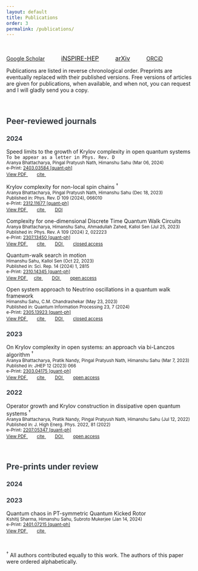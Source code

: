 ```yaml
---
layout: default
title: Publications
order: 3
permalink: /publications/
---
```


&nbsp;

<a href="https://scholar.google.com/citations?user=o3SoQjUAAAAJ&hl=en" style="font-size: 16x;"> <i class="ai ai-google-scholar"></i> Google Scholar</a> &nbsp; &nbsp; &nbsp; &nbsp; &nbsp; <a href="https://inspirehep.net/authors/2619981?ui-citation-summary=true" style="font-size: 16px;"> <i class="ai ai-inspire"></i> iNSPIRE-HEP</a> &nbsp; &nbsp; &nbsp; &nbsp; &nbsp; <a href="https://arxiv.org/search/?query=Himanshu+Sahu&searchtype=author&source=header" style="font-size: 16px;"> <i class="ai ai-arxiv"></i>arXiv</a> &nbsp; &nbsp; &nbsp; &nbsp; &nbsp; <a href = "https://orcid.org/0000-0002-9522-6592" style="font-size: 16x;"> <i class="ai ai-orcid"></i> ORCiD </a>

Publications are listed in reverse chronological order. Preprints are eventually replaced with their published versions. Free versions of articles are given for publications, when available, and when not, you can request and I will gladly send you a copy.

&nbsp;

<h2 style="color: #343A40;">Peer-reviewed journals</h2>

<h3 id="2024" style="color: #343A40;">2024</h3>

Speed limits to the growth of Krylov complexity in open quantum systems `To be appear as a letter in Phys. Rev. D`<br>
<small>Aranya Bhattacharya, Pingal Pratyush Nath, Himanshu Sahu (Mar 06, 2024)<br>
e-Print: <a href="https://arxiv.org/abs/2403.03584">2403.03584 [quant-ph]</a> </small> <br>
<a href="https://arxiv.org/pdf/2403.03584.pdf" target="_blank" rel="noopener noreferrer">
<i class="fa-solid fa-file-pdf"></i> <small>View PDF</small>
</a> &nbsp; &nbsp; &nbsp;
<a href="/Manoline-git.github.io/bib/Bhattacharya2024uxx.txt" target="_blank" rel="noopener noreferrer">
<i class="fa-solid fa-quote-left"></i> <small>cite</small>
</a> &nbsp; &nbsp; &nbsp;

Krylov complexity for non-local spin chains <sup>&dagger;</sup><br>
<small>Aranya Bhattacharya, Pingal Pratyush Nath, Himanshu Sahu (Dec 18, 2023)<br>
Published in: Phys. Rev. D 109 (2024), 066010 <br>
e-Print: <a href="https://arxiv.org/abs/2312.11677">2312.11677 [quant-ph]</a> </small> <br>
<a href="https://arxiv.org/pdf/2312.11677.pdf" target="_blank" rel="noopener noreferrer">
<i class="fa-solid fa-file-pdf"></i> <small>View PDF</small>
</a> &nbsp; &nbsp; &nbsp;
<a href="/Manoline-git.github.io/bib/Bhattacharya2023xjx.txt" target="_blank" rel="noopener noreferrer">
<i class="fa-solid fa-quote-left"></i> <small>cite</small>
</a> &nbsp; &nbsp; &nbsp;
<a href="https://doi.org/10.1103/PhysRevD.109.066010" target="_blank" rel="noopener noreferrer">
<i class="ai ai-doi"></i> <small>DOI</small>
</a>

Complexity for one-dimensional Discrete Time Quantum Walk Circuits <br>
<small>Aranya Bhattacharya, Himanshu Sahu, Ahmadullah Zahed, Kallol Sen (Jul 25, 2023) <br>
Published in: Phys. Rev. A 109 (2024) 2, 022223 <br>
e-Print: <a href="https://arxiv.org/abs/2307.13450">2307.13450 [quant-ph]</a> <br>
</small>
<a href="https://arxiv.org/pdf/2307.13450.pdf" target="_blank" rel="noopener noreferrer">
<i class="fa-solid fa-file-pdf"></i> <small>View PDF</small>
</a> &nbsp; &nbsp; &nbsp;
<a href="/Manoline-git.github.io/bib/Bhattacharya2023syx.txt" target="_blank" rel="noopener noreferrer">
<i class="fa-solid fa-quote-left"></i> <small>cite</small>
</a> &nbsp; &nbsp; &nbsp;
<a href="https://doi.org/10.1103/PhysRevA.109.022223" target="_blank" rel="noopener noreferrer">
<i class="ai ai-doi"></i> <small>DOI</small>
</a> &nbsp; &nbsp; &nbsp;
<a href="https://doi.org/10.1103/PhysRevA.109.022223" target="_blank" rel="noopener noreferrer">
<i class="ai ai-closed-access"></i> <small>closed access</small>
</a>

Quantum-walk search in motion <br>
<small>Himanshu Sahu, Kallol Sen (Oct 22, 2023) <br>
Published in: Sci. Rep. 14 (2024) 1, 2815 <br>
e-Print: <a href="https://arxiv.org/abs/2310.14345">2310.14345 [quant-ph]</a> <br>
</small>
<a href="https://arxiv.org/pdf/2310.14345.pdf" target="_blank" rel="noopener noreferrer">
<i class="fa-solid fa-file-pdf"></i> <small>View PDF</small>
</a> &nbsp; &nbsp;
<a href="/Manoline-git.github.io/bib/Sahu2023sbf.txt" target="_blank" rel="noopener noreferrer">
<i class="fa-solid fa-quote-left"></i> <small>cite</small>
</a> &nbsp; &nbsp; &nbsp;
<a href="https://doi.org/10.1038/s41598-024-51709-0" target="_blank" rel="noopener noreferrer">
<i class="ai ai-doi"></i> <small>DOI</small>
</a> &nbsp; &nbsp; &nbsp;
<a href="https://doi.org/10.1038/s41598-024-51709-0" target="_blank" rel="noopener noreferrer">
<i class="ai ai-open-access"></i> <small>open access</small>
</a>

Open system approach to Neutrino oscillations in a quantum walk framework <br>
<small>Himanshu Sahu, C.M. Chandrashekar (May 23, 2023) <br>
Published in: Quantum Information Processing 23, 7 (2024) <br>
e-Print: <a href="https://arxiv.org/abs/2305.13923">2305.13923 [quant-ph]</a> <br>
</small>
<a href="https://arxiv.org/pdf/2305.13923.pdf" target="_blank" rel="noopener noreferrer">
<i class="fa-solid fa-file-pdf"></i> <small>View PDF</small>
</a> &nbsp; &nbsp; &nbsp;
<a href="/Manoline-git.github.io/bib/Sahu2023csa.txt" target="_blank" rel="noopener noreferrer">
<i class="fa-solid fa-quote-left"></i> <small>cite</small>
</a> &nbsp; &nbsp; &nbsp;
<a href="https://doi.org/10.1007/s11128-023-04222-8" target="_blank" rel="noopener noreferrer">
<i class="ai ai-doi"></i> <small>DOI</small>
</a> &nbsp; &nbsp; &nbsp;
<a href="https://doi.org/10.1007/s11128-023-04222-8" target="_blank" rel="noopener noreferrer">
<i class="ai ai-closed-access"></i> <small>closed access</small>
</a>

<h3 id="2023" style="color: #343A40;">2023</h3>

On Krylov complexity in open systems: an approach via bi-Lanczos algorithm <sup>&dagger;</sup><br>
<small> Aranya Bhattacharya, Pratik Nandy, Pingal Pratyush Nath, Himanshu Sahu (Mar 7, 2023) <br>
Published in: JHEP 12 (2023) 066 <br>
e-Print: <a href="https://arxiv.org/abs/2303.04175">2303.04175 [quant-ph]</a> <br>
</small>
<a href="https://arxiv.org/pdf/2303.04175.pdf" target="_blank" rel="noopener noreferrer">
<i class="fa-solid fa-file-pdf"></i> <small>View PDF</small>
</a> &nbsp; &nbsp; &nbsp;
<a href="/Manoline-git.github.io/bib/Bhattacharya2023zqt.txt" target="_blank" rel="noopener noreferrer">
<i class="fa-solid fa-quote-left"></i> <small>cite</small>
</a> &nbsp; &nbsp; &nbsp;
<a href="https://doi.org/10.1007/JHEP12(2023)066" target="_blank" rel="noopener noreferrer">
<i class="ai ai-doi"></i> <small>DOI</small>
</a> &nbsp; &nbsp; &nbsp;
<a href="https://doi.org/10.1007/JHEP12(2023)066" target="_blank" rel="noopener noreferrer">
<i class="ai ai-open-access"></i> <small>open access</small>
</a>

<h3 id="2022" style="color: #343A40;">2022</h3>

Operator growth and Krylov construction in dissipative open quantum systems <sup>&dagger;</sup><br>
<small> Aranya Bhattacharya, Pratik Nandy, Pingal Pratyush Nath, Himanshu Sahu (Jul 12, 2022) <br>
Published in: J. High Energ. Phys. 2022, 81 (2022) <br>
e-Print: <a href="https://arxiv.org/abs/2207.05347">2207.05347 [quant-ph]</a> <br>
</small>
<a href="https://arxiv.org/pdf/2207.05347.pdf" target="_blank" rel="noopener noreferrer">
<i class="fa-solid fa-file-pdf"></i> <small>View PDF</small>
</a> &nbsp; &nbsp; &nbsp;
<a href="/Manoline-git.github.io/bib/Bhattacharya2022gbz.txt" target="_blank" rel="noopener noreferrer">
<i class="fa-solid fa-quote-left"></i> <small>cite</small>
</a> &nbsp; &nbsp; &nbsp;
<a href="https://doi.org/10.1007/JHEP12(2022)081" target="_blank" rel="noopener noreferrer">
<i class="ai ai-doi"></i> <small>DOI</small>
</a> &nbsp; &nbsp; &nbsp;
<a href="https://doi.org/10.1007/JHEP12(2022)081" target="_blank" rel="noopener noreferrer">
<i class="ai ai-open-access"></i> <small>open access</small>
</a>

&nbsp;

<h2 style="color: #343A40;">Pre-prints under review</h2>

<h3 id="2024_pre" style="color: #343A40;">2024</h3>


<h3 id="2023_pre" style="color: #343A40;">2023</h3>

Quantum chaos in PT-symmetric Quantum Kicked Rotor<br>
<small> Kshitij Sharma, Himanshu Sahu, Subroto Mukerjee (Jan 14, 2024)<br>
e-Print: <a href="https://arxiv.org/abs/2401.07215">2401.07215 [quant-ph]</a> <br>
</small>
<a href="https://arxiv.org/pdf/2401.07215.pdf" target="_blank" rel="noopener noreferrer">
<i class="fa-solid fa-file-pdf"></i> <small>View PDF</small>
</a> &nbsp; &nbsp; &nbsp;
<a href="/Manoline-git.github.io/bib/Sharma2024fqc.txt" target="_blank" rel="noopener noreferrer">
<i class="fa-solid fa-quote-left"></i> <small>cite</small>
</a> &nbsp; &nbsp; &nbsp;

&nbsp;

<sup>&dagger;</sup> All authors contributed equally to this work. The authors of this paper were ordered alphabetically.
